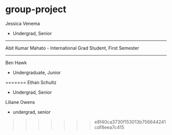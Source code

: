# group-project

Jessica Venema 
 - Undergrad, Senior

----------
Abit Kumar Mahato
    - International Grad Student, First Semester

----------
Ben Hawk
 - Undergraduate, Junior
   
=======
Ethan Schultz
 - Undergrad, Senior
 
Liliane Owens
 - undergrad, senior
>>>>>>> e8f40ca3730f153013b756644241cdf8eea7c415
